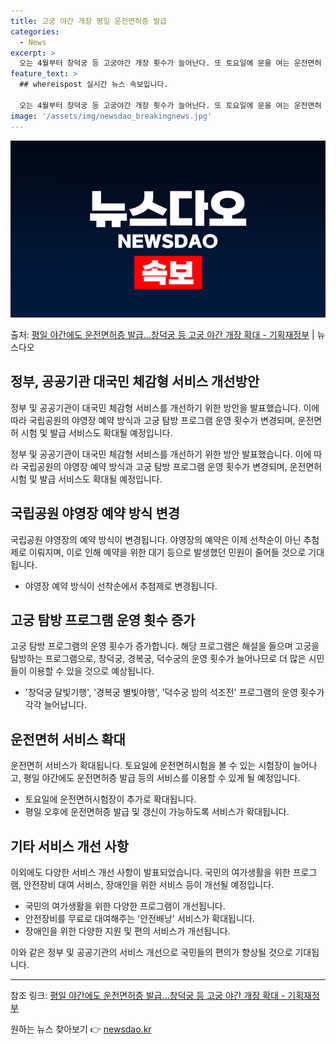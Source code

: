 ```yaml
---
title: 고궁 야간 개장 평일 운전면허증 발급
categories:
  - News
excerpt: >
  오는 4월부터 창덕궁 등 고궁야간 개장 횟수가 늘어난다. 또 토요일에 문을 여는 운전면허 시험장을 확대하고,…
feature_text: >
  ## whereispost 실시간 뉴스 속보입니다.

  오는 4월부터 창덕궁 등 고궁야간 개장 횟수가 늘어난다. 또 토요일에 문을 여는 운전면허 시험장을 확대하고,…
image: '/assets/img/newsdao_breakingnews.jpg'
---
```


![뉴스다오 속보](/assets/img/newsdao_breakingnews.jpg)

<p>출처: <a href="https://newsdao.kr/3102" rel="dofollow">평일 야간에도 운전면허증 발급…창덕궁 등 고궁 야간 개장 확대 - 기획재정부</a> | 뉴스다오</p>

<h2 data-ke-size="size26">정부, 공공기관 대국민 체감형 서비스 개선방안</h2>

정부 및 공공기관이 대국민 체감형 서비스를 개선하기 위한 방안을 발표했습니다. 이에 따라 국립공원의 야영장 예약 방식과 고궁 탐방 프로그램 운영 횟수가 변경되며, 운전면허 시험 및 발급 서비스도 확대될 예정입니다.

<p data-ke-size="size16">정부 및 공공기관이 대국민 체감형 서비스를 개선하기 위한 방안 발표했습니다. 이에 따라 국립공원의 야영장 예약 방식과 고궁 탐방 프로그램 운영 횟수가 변경되며, 운전면허 시험 및 발급 서비스도 확대될 예정입니다.</p>

<h2 data-ke-size="size24">국립공원 야영장 예약 방식 변경</h2>

국립공원 야영장의 예약 방식이 변경됩니다. 야영장의 예약은 이제 선착순이 아닌 추첨제로 이뤄지며, 이로 인해 예약을 위한 대기 등으로 발생했던 민원이 줄어들 것으로 기대됩니다.

<ul>
  <li>야영장 예약 방식이 선착순에서 추첨제로 변경됩니다.</li>
</ul>

<h2 data-ke-size="size24">고궁 탐방 프로그램 운영 횟수 증가</h2>

고궁 탐방 프로그램의 운영 횟수가 증가합니다. 해당 프로그램은 해설을 들으며 고궁을 탐방하는 프로그램으로, 창덕궁, 경복궁, 덕수궁의 운영 횟수가 늘어나므로 더 많은 시민들이 이용할 수 있을 것으로 예상됩니다.

<ul>
  <li>'창덕궁 달빛기행', '경복궁 별빛야행', '덕수궁 밤의 석조전' 프로그램의 운영 횟수가 각각 늘어납니다.</li>
</ul>

<h2 data-ke-size="size24">운전면허 서비스 확대</h2>

운전면허 서비스가 확대됩니다. 토요일에 운전면허시험을 볼 수 있는 시험장이 늘어나고, 평일 야간에도 운전면허증 발급 등의 서비스를 이용할 수 있게 될 예정입니다.

<ul>
  <li>토요일에 운전면허시험장이 추가로 확대됩니다.</li>
  <li>평일 오후에 운전면허증 발급 및 갱신이 가능하도록 서비스가 확대됩니다.</li>
</ul>

<h2 data-ke-size="size24">기타 서비스 개선 사항</h2>

이외에도 다양한 서비스 개선 사항이 발표되었습니다. 국민의 여가생활을 위한 프로그램, 안전장비 대여 서비스, 장애인을 위한 서비스 등이 개선될 예정입니다.

<ul>
  <li>국민의 여가생활을 위한 다양한 프로그램이 개선됩니다.</li>
  <li>안전장비를 무료로 대여해주는 '안전배낭' 서비스가 확대됩니다.</li>
  <li>장애인을 위한 다양한 지원 및 편의 서비스가 개선됩니다.</li>
</ul>

이와 같은 정부 및 공공기관의 서비스 개선으로 국민들의 편의가 향상될 것으로 기대됩니다.

<hr>

참조 링크: <a href="https://newsdao.kr/3102" target="_blank" rel="noopener">평일 야간에도 운전면허증 발급…창덕궁 등 고궁 야간 개장 확대 - 기획재정부</a> 

원하는 뉴스 찾아보기 👉 <a href="https://newsdao.kr" rel="dofollow">newsdao.kr</a>


